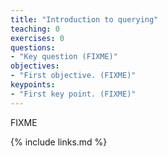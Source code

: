 ```yaml
---
title: "Introduction to querying"
teaching: 0
exercises: 0
questions:
- "Key question (FIXME)"
objectives:
- "First objective. (FIXME)"
keypoints:
- "First key point. (FIXME)"
---
```

FIXME

{% include links.md %}
